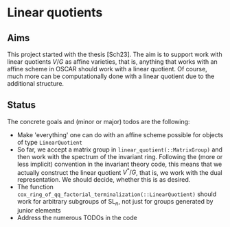 # Linear quotients

## Aims

This project started with the thesis [Sch23].
The aim is to support work with linear quotients $V/G$ as affine varieties, that
is, anything that works with an affine scheme in OSCAR should work with a linear
quotient.
Of course, much more can be computationally done with a linear quotient due to
the additional structure.

## Status

The concrete goals and (minor or major) todos are the following:
* Make 'everything' one can do with an affine scheme possible for objects of type
`LinearQuotient`
* So far, we accept a matrix group in `linear_quotient(::MatrixGroup)` and then work
with the spectrum of the invariant ring. Following the (more or less implicit)
convention in the invariant theory code, this means that we actually construct the
linear quotient $V^\ast/G$, that is, we work with the dual representation.
We should decide, whether this is as desired.
* The function `cox_ring_of_qq_factorial_terminalization(::LinearQuotient)` should work
for arbitrary subgroups of $\operatorname{SL}_n$, not just for groups generated by
junior elements
* Address the numerous TODOs in the code
